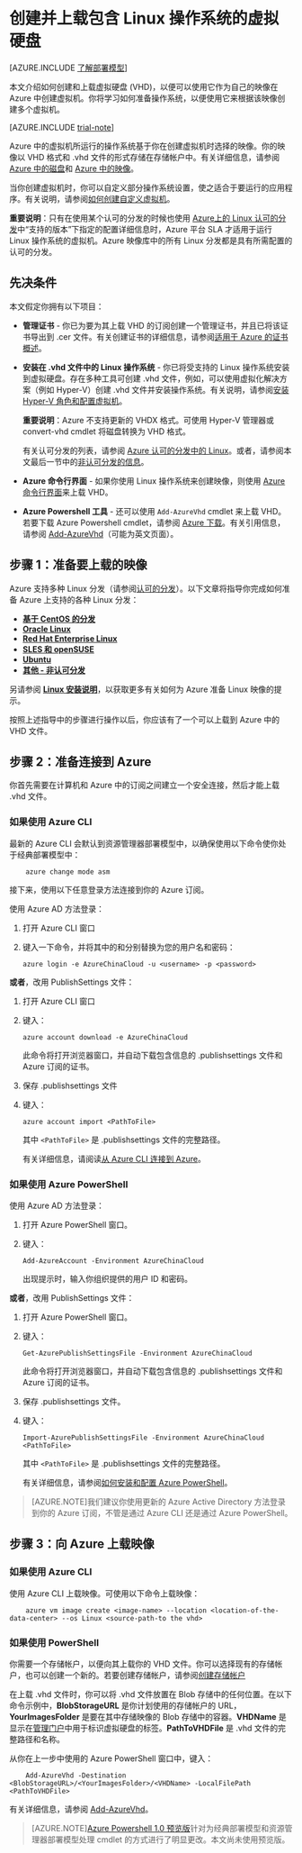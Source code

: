 <properties
	pageTitle="创建和上载 Linux VHD | Azure"
	description="使用包含 Linux 操作系统的经典部署模型创建并上载 Azure 虚拟硬盘 (VHD)。"
	services="virtual-machines"
	documentationCenter=""
	authors="dsk-2015"
	manager="timlt"
	editor="tysonn"
	tags="azure-service-management"/>

<tags
	ms.service="virtual-machines"
	ms.date="11/04/2015"
	wacn.date="12/17/2015"/>

# 创建并上载包含 Linux 操作系统的虚拟硬盘

[AZURE.INCLUDE [了解部署模型](../includes/learn-about-deployment-models-classic-include.md)]


本文介绍如何创建和上载虚拟硬盘 (VHD)，以便可以使用它作为自己的映像在 Azure 中创建虚拟机。你将学习如何准备操作系统，以便使用它来根据该映像创建多个虚拟机。

[AZURE.INCLUDE [trial-note](../includes/create-account-note.md)]

Azure 中的虚拟机所运行的操作系统基于你在创建虚拟机时选择的映像。你的映像以 VHD 格式和 .vhd 文件的形式存储在存储帐户中。有关详细信息，请参阅 [Azure 中的磁盘](/documentation/articles/virtual-machines-disks-vhds)和 [Azure 中的映像](/documentation/articles/virtual-machines-images)。

当你创建虚拟机时，你可以自定义部分操作系统设置，使之适合于要运行的应用程序。有关说明，请参阅[如何创建自定义虚拟机](/documentation/articles/virtual-machines-create-custom)。

**重要说明**：只有在使用某个认可的分发的时候也使用 [Azure上的 Linux 认可的分发](/documentation/articles/virtual-machines-linux-endorsed-distributions)中“支持的版本”下指定的配置详细信息时，Azure 平台 SLA 才适用于运行 Linux 操作系统的虚拟机。Azure 映像库中的所有 Linux 分发都是具有所需配置的认可的分发。


## 先决条件
本文假定你拥有以下项目：

- **管理证书** - 你已为要为其上载 VHD 的订阅创建一个管理证书，并且已将该证书导出到 .cer 文件。有关创建证书的详细信息，请参阅[适用于 Azure 的证书概述](/documentation/articles/cloud-services-certs-create/)。

- **安装在 .vhd 文件中的 Linux 操作系统** - 你已将受支持的 Linux 操作系统安装到虚拟硬盘。存在多种工具可创建 .vhd 文件，例如，可以使用虚拟化解决方案（例如 Hyper-V）创建 .vhd 文件并安装操作系统。有关说明，请参阅[安装 Hyper-V 角色和配置虚拟机](http://technet.microsoft.com/zh-cn/library/hh846766.aspx)。

	**重要说明**：Azure 不支持更新的 VHDX 格式。可使用 Hyper-V 管理器或 convert-vhd cmdlet 将磁盘转换为 VHD 格式。

	有关认可分发的列表，请参阅 [Azure 认可的分发中的 Linux](/documentation/articles/virtual-machines-linux-endorsed-distributions)。或者，请参阅本文最后一节中的[非认可分发的信息](/documentation/articles/virtual-machines-linux-create-upload-vhd-generic)。

- **Azure 命令行界面** - 如果你使用 Linux 操作系统来创建映像，则使用 [Azure 命令行界面](/documentation/articles/virtual-machines-command-line-tools)来上载 VHD。

- **Azure Powershell 工具** - 还可以使用 `Add-AzureVhd` cmdlet 来上载 VHD。若要下载 Azure Powershell cmdlet，请参阅 [Azure 下载](/downloads/)。有关引用信息，请参阅 [Add-AzureVhd](https://msdn.microsoft.com/zh-cn/library/azure/dn495173.aspx)（可能为英文页面）。

<a id="prepimage"> </a>
## 步骤 1：准备要上载的映像

Azure 支持多种 Linux 分发（请参阅[认可的分发](/documentation/articles/virtual-machines-linux-endorsed-distributions)）。以下文章将指导你完成如何准备 Azure 上支持的各种 Linux 分发：

- **[基于 CentOS 的分发](/documentation/articles/virtual-machines-linux-create-upload-vhd-centos)**
- **[Oracle Linux](/documentation/articles/virtual-machines-linux-create-upload-vhd-oracle)**
- **[Red Hat Enterprise Linux](/documentation/articles/virtual-machines-linux-create-upload-vhd-redhat)**
- **[SLES 和 openSUSE](/documentation/articles/virtual-machines-linux-create-upload-vhd-suse)**
- **[Ubuntu](virtual-machines-linux-create-upload-vhd-ubuntu)**
- **[其他 - 非认可分发](/documentation/articles/virtual-machines-linux-create-upload-vhd-generic)**

另请参阅 **[Linux 安装说明](/documentation/articles/virtual-machines-linux-create-upload-vhd-generic#linuxinstall)**，以获取更多有关如何为 Azure 准备 Linux 映像的提示。

按照上述指导中的步骤进行操作以后，你应该有了一个可以上载到 Azure 中的 VHD 文件。

<a id="connect"> </a>
## 步骤 2：准备连接到 Azure

你首先需要在计算机和 Azure 中的订阅之间建立一个安全连接，然后才能上载 .vhd 文件。


### 如果使用 Azure CLI

最新的 Azure CLI 会默认到资源管理器部署模型中，以确保使用以下命令使你处于经典部署模型中：

		azure change mode asm  

接下来，使用以下任意登录方法连接到你的 Azure 订阅。

使用 Azure AD 方法登录：

1. 打开 Azure CLI 窗口

2. 键入一下命令，并将其中的<username>和<password>分别替换为您的用户名和密码：

	`azure login -e AzureChinaCloud -u <username> -p <password>`

**或者**，改用 PublishSettings 文件：

1. 打开 Azure CLI 窗口

2. 键入：

	`azure account download -e AzureChinaCloud`

	此命令将打开浏览器窗口，并自动下载包含信息的 .publishsettings 文件和 Azure 订阅的证书。

3. 保存 .publishsettings 文件

4. 键入：

	`azure account import <PathToFile>`

	其中 `<PathToFile>` 是 .publishsettings 文件的完整路径。

	有关详细信息，请阅读[从 Azure CLI 连接到 Azure](/documentation/articles/xplat-cli-connect)。


### 如果使用 Azure PowerShell

使用 Azure AD 方法登录：

1. 打开 Azure PowerShell 窗口。

2. 键入：

	`Add-AzureAccount -Environment AzureChinaCloud`

	出现提示时，输入你组织提供的用户 ID 和密码。

**或者**，改用 PublishSettings 文件：

1. 打开 Azure PowerShell 窗口。

2. 键入：

	`Get-AzurePublishSettingsFile -Environment AzureChinaCloud`

	此命令将打开浏览器窗口，并自动下载包含信息的 .publishsettings 文件和 Azure 订阅的证书。

3. 保存 .publishsettings 文件。

4. 键入：

	`Import-AzurePublishSettingsFile -Environment AzureChinaCloud <PathToFile>`

	其中 `<PathToFile>` 是 .publishsettings 文件的完整路径。

	有关详细信息，请参阅[如何安装和配置 Azure PowerShell](/documentation/articles/powershell-install-configure)。

> [AZURE.NOTE]我们建议你使用更新的 Azure Active Directory 方法登录到你的 Azure 订阅，不管是通过 Azure CLI 还是通过 Azure PowerShell。

<a id="upload"> </a>
## 步骤 3：向 Azure 上载映像

### 如果使用 Azure CLI

使用 Azure CLI 上载映像。可使用以下命令上载映像：

		azure vm image create <image-name> --location <location-of-the-data-center> --os Linux <source-path-to the vhd>

### 如果使用 PowerShell

你需要一个存储帐户，以便向其上载你的 VHD 文件。你可以选择现有的存储帐户，也可以创建一个新的。若要创建存储帐户，请参阅[创建存储帐户](/documentation/articles/storage-create-storage-account)

在上载 .vhd 文件时，你可以将 .vhd 文件放置在 Blob 存储中的任何位置。在以下命令示例中，**BlobStorageURL** 是你计划使用的存储帐户的 URL，**YourImagesFolder** 是要在其中存储映像的 Blob 存储中的容器。**VHDName** 是显示在[管理门户](http://manage.windowsazure.cn)中用于标识虚拟硬盘的标签。**PathToVHDFile** 是 .vhd 文件的完整路径和名称。

从你在上一步中使用的 Azure PowerShell 窗口中，键入：

		Add-AzureVhd -Destination <BlobStorageURL>/<YourImagesFolder>/<VHDName> -LocalFilePath <PathToVHDFile>

有关详细信息，请参阅 [Add-AzureVhd](https://msdn.microsoft.com/zh-cn/library/azure/dn495173.aspx)。

> [AZURE.NOTE][Azure Powershell 1.0 预览版](https://azure.microsoft.com/zh-CN/blog/azps-1-0-pre/)针对为经典部署模型和资源管理器部署模型处理 cmdlet 的方式进行了明显更改。本文尚未使用预览版。


[Step 1: Prepare the image to be uploaded]: #prepimage
[Step 2: Prepare the connection to Azure]: #connect
[Step 3: Upload the image to Azure]: #upload

<!---HONumber=Mooncake_1207_2015-->